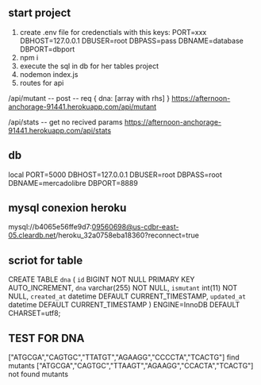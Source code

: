 ## start project
1. create .env file for credenctials with this keys:
PORT=xxx
DBHOST=127.0.0.1
DBUSER=root
DBPASS=pass
DBNAME=database
DBPORT=dbport
2. npm i
3. execute the sql in db for her tables project
4. nodemon index.js
5. routes for api

/api/mutant  -- post -- req { dna: [array with rhs] }
https://afternoon-anchorage-91441.herokuapp.com/api/mutant

/api/stats  -- get no recived params
https://afternoon-anchorage-91441.herokuapp.com/api/stats
## db
local
PORT=5000
DBHOST=127.0.0.1
DBUSER=root
DBPASS=root
DBNAME=mercadolibre
DBPORT=8889

## mysql conexion heroku
mysql://b4065e56ffe9d7:09560698@us-cdbr-east-05.cleardb.net/heroku_32a0758eba18360?reconnect=true

## scriot for table
CREATE TABLE `dna` (
  `id` BIGINT NOT NULL PRIMARY KEY AUTO_INCREMENT,
  `dna` varchar(255) NOT NULL,
  `ismutant` int(11) NOT NULL,
  `created_at` datetime DEFAULT CURRENT_TIMESTAMP,
  `updated_at` datetime DEFAULT CURRENT_TIMESTAMP
) ENGINE=InnoDB DEFAULT CHARSET=utf8;

## TEST FOR DNA
["ATGCGA","CAGTGC","TTATGT","AGAAGG","CCCCTA","TCACTG"] find mutants
["ATGCGA","CAGTGC","TTAAGT","AGAAGG","CCACTA","TCACTG"] not found mutants